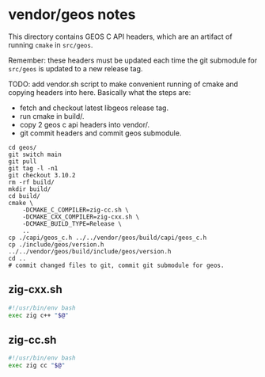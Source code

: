 # vendor/geos notes

This directory contains GEOS C API headers, which are an artifact of running `cmake` in `src/geos`.

Remember: these headers must be updated each time the git submodule for `src/geos`
is updated to a new release tag.

TODO: add vendor.sh script to make convenient running of cmake and copying headers into here. Basically what the steps are:

* fetch and checkout latest libgeos release tag.
* run cmake in build/.
* copy 2 geos c api headers into vendor/.
* git commit headers and commit geos submodule.

```shell
cd geos/
git switch main
git pull
git tag -l -n1
git checkout 3.10.2
rm -rf build/
mkdir build/
cd build/
cmake \
    -DCMAKE_C_COMPILER=zig-cc.sh \
    -DCMAKE_CXX_COMPILER=zig-cxx.sh \
    -DCMAKE_BUILD_TYPE=Release \
    ..
cp ./capi/geos_c.h ../../vendor/geos/build/capi/geos_c.h
cp ./include/geos/version.h ../../vendor/geos/build/include/geos/version.h 
cd ..
# commit changed files to git, commit git submodule for geos.
```

## zig-cxx.sh

```bash
#!/usr/bin/env bash
exec zig c++ "$@"
```

## zig-cc.sh

```bash
#!/usr/bin/env bash
exec zig cc "$@"
```
